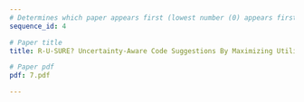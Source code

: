 ```yaml
---
# Determines which paper appears first (lowest number (0) appears first)
sequence_id: 4

# Paper title
title: R-U-SURE? Uncertainty-Aware Code Suggestions By Maximizing Utility Across Random User Intents

# Paper pdf
pdf: 7.pdf

---
```

